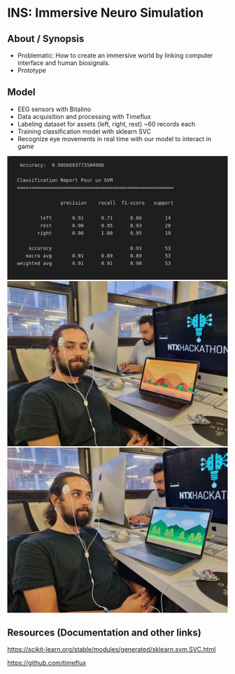 # INS: Immersive Neuro Simulation

## About / Synopsis

* Problematic: How to create an immersive world by linking computer interface and human biosignals.
* Prototype

## Model

* EEG sensors with Bitalino
* Data acquisition and processing with Timeflux
* Labeling dataset for assets (left, right, rest) ~60 records each 
* Training classification model with sklearn SVC
* Recognize eye movements in real time with our model to interact in game

![svm_report](/assets/svm_report.png)
![img1](/assets/img1.jpg)
![img2](/assets/img2.jpg)

## Resources (Documentation and other links)

https://scikit-learn.org/stable/modules/generated/sklearn.svm.SVC.html

https://github.com/timeflux
